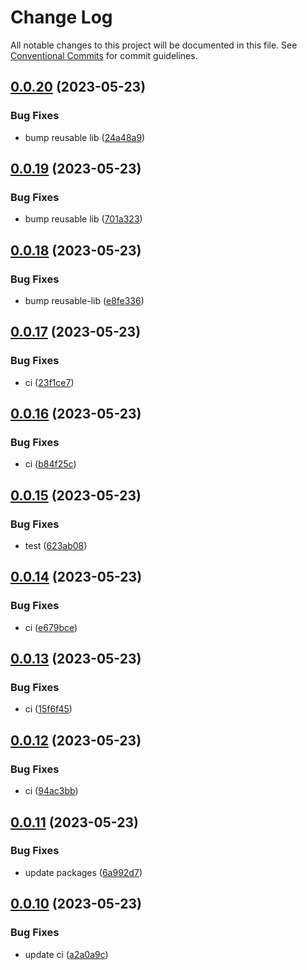 # Change Log

All notable changes to this project will be documented in this file.
See [Conventional Commits](https://conventionalcommits.org) for commit guidelines.

## [0.0.20](https://github.com/SreenivasanNaarayanan/nx-monorepo/compare/@sreeni1312/reusable-lib@0.0.19...@sreeni1312/reusable-lib@0.0.20) (2023-05-23)

### Bug Fixes

- bump reusable lib ([24a48a9](https://github.com/SreenivasanNaarayanan/nx-monorepo/commit/24a48a9b9fcd00df62567baa75210c4cf8270585))

## [0.0.19](https://github.com/SreenivasanNaarayanan/nx-monorepo/compare/@sreeni1312/reusable-lib@0.0.18...@sreeni1312/reusable-lib@0.0.19) (2023-05-23)

### Bug Fixes

- bump reusable lib ([701a323](https://github.com/SreenivasanNaarayanan/nx-monorepo/commit/701a323734c7242d28fec590f492d899aae224f0))

## [0.0.18](https://github.com/SreenivasanNaarayanan/nx-monorepo/compare/@sreeni1312/reusable-lib@0.0.17...@sreeni1312/reusable-lib@0.0.18) (2023-05-23)

### Bug Fixes

- bump reusable-lib ([e8fe336](https://github.com/SreenivasanNaarayanan/nx-monorepo/commit/e8fe3362e8d27c1bcc7e32269f9ede677728e5e9))

## [0.0.17](https://github.com/SreenivasanNaarayanan/nx-monorepo/compare/@sreeni1312/reusable-lib@0.0.16...@sreeni1312/reusable-lib@0.0.17) (2023-05-23)

### Bug Fixes

- ci ([23f1ce7](https://github.com/SreenivasanNaarayanan/nx-monorepo/commit/23f1ce7ef09fa9ec90354dd5b1f190e385056ec0))

## [0.0.16](https://github.com/SreenivasanNaarayanan/nx-monorepo/compare/@sreeni1312/reusable-lib@0.0.15...@sreeni1312/reusable-lib@0.0.16) (2023-05-23)

### Bug Fixes

- ci ([b84f25c](https://github.com/SreenivasanNaarayanan/nx-monorepo/commit/b84f25c5f2a2913b13ce19c65d62d84622aadc67))

## [0.0.15](https://github.com/SreenivasanNaarayanan/nx-monorepo/compare/@sreeni1312/reusable-lib@0.0.14...@sreeni1312/reusable-lib@0.0.15) (2023-05-23)

### Bug Fixes

- test ([623ab08](https://github.com/SreenivasanNaarayanan/nx-monorepo/commit/623ab0823b471cccbfc7d09564d41485692c3272))

## [0.0.14](https://github.com/SreenivasanNaarayanan/nx-monorepo/compare/@sreeni1312/reusable-lib@0.0.13...@sreeni1312/reusable-lib@0.0.14) (2023-05-23)

### Bug Fixes

- ci ([e679bce](https://github.com/SreenivasanNaarayanan/nx-monorepo/commit/e679bce4a730682529311e498ee654652d40d2ca))

## [0.0.13](https://github.com/SreenivasanNaarayanan/nx-monorepo/compare/@sreeni1312/reusable-lib@0.0.12...@sreeni1312/reusable-lib@0.0.13) (2023-05-23)

### Bug Fixes

- ci ([15f6f45](https://github.com/SreenivasanNaarayanan/nx-monorepo/commit/15f6f45460830c9f2e58269fe268838bf1f7da4b))

## [0.0.12](https://github.com/SreenivasanNaarayanan/nx-monorepo/compare/@sreeni1312/reusable-lib@0.0.11...@sreeni1312/reusable-lib@0.0.12) (2023-05-23)

### Bug Fixes

- ci ([94ac3bb](https://github.com/SreenivasanNaarayanan/nx-monorepo/commit/94ac3bb54c049b50774ab59937dd4da33c316b34))

## [0.0.11](https://github.com/SreenivasanNaarayanan/nx-monorepo/compare/@sreeni1312/reusable-lib@0.0.10...@sreeni1312/reusable-lib@0.0.11) (2023-05-23)

### Bug Fixes

- update packages ([6a992d7](https://github.com/SreenivasanNaarayanan/nx-monorepo/commit/6a992d7e2a7958797f0d42c76d758b472dc44526))

## [0.0.10](https://github.com/SreenivasanNaarayanan/nx-monorepo/compare/@sreeni1312/reusable-lib@0.0.9...@sreeni1312/reusable-lib@0.0.10) (2023-05-23)

### Bug Fixes

- update ci ([a2a0a9c](https://github.com/SreenivasanNaarayanan/nx-monorepo/commit/a2a0a9cbbd6cbbd1825ab6b86312f7a95b1a52c5))
